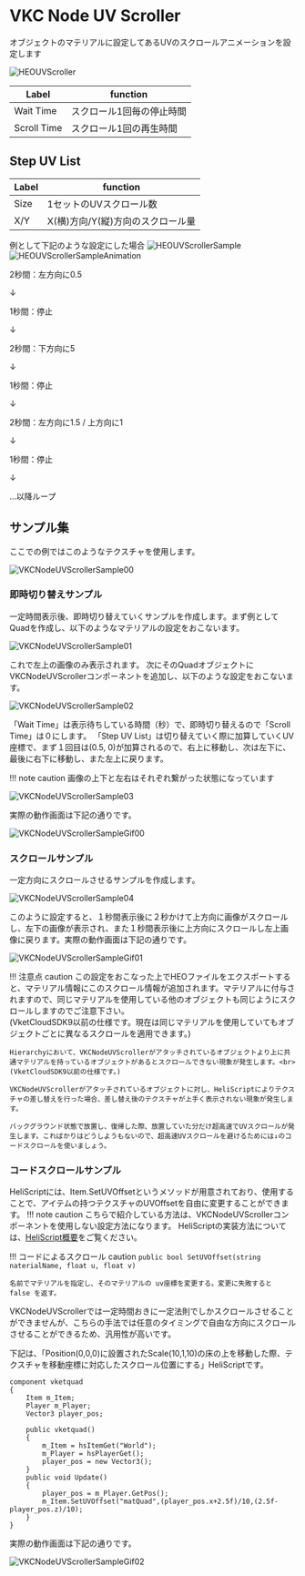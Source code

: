 # VKC Node UV Scroller

オブジェクトのマテリアルに設定してあるUVのスクロールアニメーションを設定します

![HEOUVScroller](img/HEOUVScroller.jpg)

| Label | function |
| ---- | ---- |
| Wait Time |スクロール1回毎の停止時間 |
| Scroll Time |スクロール1回の再生時間 |

## Step UV List
| Label | function |
| ---- | ---- | 
| Size |1セットのUVスクロール数 | 
| X/Y |X(横)方向/Y(縦)方向のスクロール量 | 

例として下記のような設定にした場合
![HEOUVScrollerSample](img/HEOUVScrollerSample.jpg)
![HEOUVScrollerSampleAnimation](img/UVScrollerSampleAnimation.gif)

2秒間：左方向に0.5

↓

1秒間：停止

↓

2秒間：下方向に5

↓

1秒間：停止

↓

2秒間：左方向に1.5 / 上方向に1

↓

1秒間：停止

↓

...以降ループ

## サンプル集
ここでの例ではこのようなテクスチャを使用します。

![VKCNodeUVScrollerSample00](img/VKCNodeUVScrollerSample00.jpg)

### 即時切り替えサンプル
一定時間表示後、即時切り替えていくサンプルを作成します。まず例としてQuadを作成し、以下のようなマテリアルの設定をおこないます。

![VKCNodeUVScrollerSample01](img/VKCNodeUVScrollerSample01.jpg)

これで左上の画像のみ表示されます。 次にそのQuadオブジェクトにVKCNodeUVScrollerコンポーネントを追加し、以下のような設定をおこないます。

![VKCNodeUVScrollerSample02](img/VKCNodeUVScrollerSample02.jpg)

「Wait Time」は表示待ちしている時間（秒）で、即時切り替えるので「Scroll Time」は０にします。 「Step UV List」は切り替えていく際に加算していくUV座標で、まず１回目は(0.5, 0)が加算されるので、右上に移動し、次は左下に、最後に右下に移動し、また左上に戻ります。

!!! note caution
    画像の上下と左右はそれぞれ繋がった状態になっています

![VKCNodeUVScrollerSample03](img/VKCNodeUVScrollerSample03.jpg)

実際の動作画面は下記の通りです。

![VKCNodeUVScrollerSampleGif00](img/VKCNodeUVScrollerSampleGif00.gif)

### スクロールサンプル
一定方向にスクロールさせるサンプルを作成します。

![VKCNodeUVScrollerSample04](img/VKCNodeUVScrollerSample04.jpg)

このように設定すると、１秒間表示後に２秒かけて上方向に画像がスクロールし、左下の画像が表示され、また１秒間表示後に上方向にスクロールし左上画像に戻ります。実際の動作画面は下記の通りです。

![VKCNodeUVScrollerSampleGif01](img/VKCNodeUVScrollerSampleGif01.gif)


!!! 注意点 caution
    この設定をおこなった上でHEOファイルをエクスポートすると、マテリアル情報にこのスクロール情報が追加されます。マテリアルに付与されますので、同じマテリアルを使用している他のオブジェクトも同じようにスクロールしますのでご注意下さい。<br>
    (VketCloudSDK9以前の仕様です。現在は同じマテリアルを使用していてもオブジェクトごとに異なるスクロールを適用できます。)

    Hierarchyにおいて、VKCNodeUVScrollerがアタッチされているオブジェクトより上に共通マテリアルを持っているオブジェクトがあるとスクロールできない現象が発生します。<br>
    (VketCloudSDK9以前の仕様です。)

    VKCNodeUVScrollerがアタッチされているオブジェクトに対し、HeliScriptによりテクスチャの差し替えを行った場合、差し替え後のテクスチャが上手く表示されない現象が発生します。

    バックグラウンド状態で放置し、復帰した際、放置していた分だけ超高速でUVスクロールが発生します。こればかりはどうしようもないので、超高速UVスクロールを避けるためには↓のコードスクロールを使いましょう。

### コードスクロールサンプル
HeliScriptには、Item.SetUVOffsetというメソッドが用意されており、使用することで、アイテムの持つテクスチャのUVOffsetを自由に変更することができます。
!!! note caution
    こちらで紹介している方法は、VKCNodeUVScrollerコンポーネントを使用しない設定方法になります。
    HeliScriptの実装方法については、[HeliScript概要](../hs/hs_overview.md)をご覧ください。

!!! コードによるスクロール caution
    `public bool SetUVOffset(string naterialName, float u, float v)`

    名前でマテリアルを指定し、そのマテリアルの uv座標を変更する。変更に失敗すると false を返す。

VKCNodeUVScrollerでは一定時間おきに一定法則でしかスクロールさせることができませんが、こちらの手法では任意のタイミングで自由な方向にスクロールさせることができるため、汎用性が高いです。

下記は、「Position(0,0,0)に設置されたScale(10,1,10)の床の上を移動した際、テクスチャを移動座標に対応したスクロール位置にする」HeliScriptです。

```
component vketquad
{
    Item m_Item;
    Player m_Player;
    Vector3 player_pos;

    public vketquad()
    {
        m_Item = hsItemGet("World");
        m_Player = hsPlayerGet();
        player_pos = new Vector3();
    }
    public void Update()
    {
        player_pos = m_Player.GetPos();
        m_Item.SetUVOffset("matQuad",(player_pos.x+2.5f)/10,(2.5f-player_pos.z)/10);
    }
}
```

実際の動作画面は下記の通りです。

![VKCNodeUVScrollerSampleGif02](img/VKCNodeUVScrollerSampleGif02.gif)
